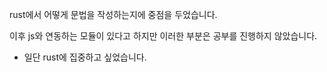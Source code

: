 rust에서 어떻게 문법을 작성하는지에 중점을 두었습니다.

이후 js와 연동하는 모듈이 있다고 하지만 이러한 부분은 공부를 진행하지 않았습니다.
- 일단 rust에 집중하고 싶었습니다.